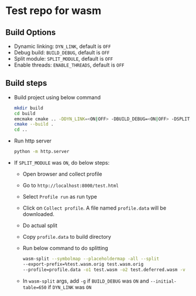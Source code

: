 # Test repo for wasm

## Build Options

- Dynamic linking: `DYN_LINK`, default is `OFF`
- Debug build: `BUILD_DEBUG`, default is `OFF`
- Split module: `SPLIT_MODULE`, default is `OFF`
- Enable threads: `ENABLE_THREADS`, default is `OFF`

## Build steps

- Build project using below command

  ```sh
  mkdir build
  cd build
  emcmake cmake .. -DDYN_LINK=<ON|OFF> -DBUILD_DEBUG=<ON|OFF> -DSPLIT_MODULE=<ON|OFF> -DENABLE_THREADS=<ON|OFF>
  cmake --build .
  cd ..
  ```

- Run http server

  ```sh
  python -m http.server
  ```

- If `SPLIT_MODULE` was `ON`, do below steps:

  - Open browser and collect profile
  - Go to `http://localhost:8000/test.html`
  - Select `Profile run` as run type
  - Click on `Collect profile`. A file named `profile.data` will be downloaded.
  - Do actual split
  - Copy `profile.data` to build directory
  - Run below command to do splitting

    ```sh
    wasm-split --symbolmap --placeholdermap -all --split
    --export-prefix=%test.wasm.orig test.wasm.orig
    --profile=profile.data -o1 test.wasm -o2 test.deferred.wasm -v
    ```

  - In `wasm-split` args, add `-g` if `BUILD_DEBUG` was `ON` and
    `--initial-table=650` if `DYN_LINK` was `ON`
